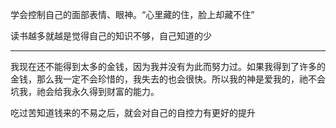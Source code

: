 学会控制自己的面部表情、眼神。“心里藏的住，脸上却藏不住”

读书越多就越是觉得自己的知识不够，自己知道的少
___
我现在还不能得到太多的金钱，因为我并没有为此而努力过。如果我得到了许多的金钱，那么我一定不会珍惜的，我失去的也会很快。所以我的神是爱我的，祂不会坑我，祂会给我永久得到财富的能力。

  

吃过苦知道钱来的不易之后，就会对自己的自控力有更好的提升
